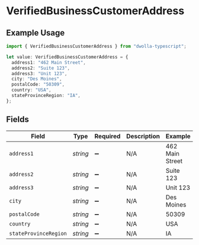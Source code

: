 # VerifiedBusinessCustomerAddress

## Example Usage

```typescript
import { VerifiedBusinessCustomerAddress } from "dwolla-typescript";

let value: VerifiedBusinessCustomerAddress = {
  address1: "462 Main Street",
  address2: "Suite 123",
  address3: "Unit 123",
  city: "Des Moines",
  postalCode: "50309",
  country: "USA",
  stateProvinceRegion: "IA",
};
```

## Fields

| Field                 | Type                  | Required              | Description           | Example               |
| --------------------- | --------------------- | --------------------- | --------------------- | --------------------- |
| `address1`            | *string*              | :heavy_minus_sign:    | N/A                   | 462 Main Street       |
| `address2`            | *string*              | :heavy_minus_sign:    | N/A                   | Suite 123             |
| `address3`            | *string*              | :heavy_minus_sign:    | N/A                   | Unit 123              |
| `city`                | *string*              | :heavy_minus_sign:    | N/A                   | Des Moines            |
| `postalCode`          | *string*              | :heavy_minus_sign:    | N/A                   | 50309                 |
| `country`             | *string*              | :heavy_minus_sign:    | N/A                   | USA                   |
| `stateProvinceRegion` | *string*              | :heavy_minus_sign:    | N/A                   | IA                    |